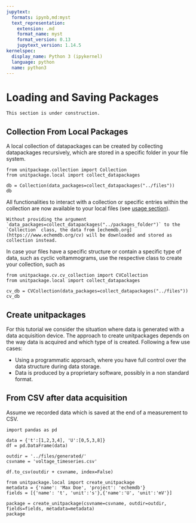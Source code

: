 ```yaml
---
jupytext:
  formats: ipynb,md:myst
  text_representation:
    extension: .md
    format_name: myst
    format_version: 0.13
    jupytext_version: 1.14.5
kernelspec:
  display_name: Python 3 (ipykernel)
  language: python
  name: python3
---
```


# Loading and Saving Packages

```{note}
This section is under construction.
```

## Collection From Local Packages

A local collection of datapackages can be created by collecting datapackages recursively, which are stored in a specific folder in your file system.

```{code-cell} ipython3
from unitpackage.collection import Collection
from unitpackage.local import collect_datapackages

db = Collection(data_packages=collect_datapackages("../files"))
db
```

All functionalities to interact with a collection or specific entries within the collection are now available to your local files (see [usage section](unitpackage_usage.md)).

```{note}
Without providing the argument `data_packages=collect_datapackages("../packages_folder")` to the `Collection` class, the data from [echemdb.org](https:///www.echemdb.org/cv) will be downloaded and stored as collection instead.
```

In case your files have a specific structure or contain a specific type of data, such as cyclic voltammograms, use the respective class to create your collection, such as

```{code-cell} ipython3
from unitpackage.cv.cv_collection import CVCollection
from unitpackage.local import collect_datapackages

cv_db = CVCollection(data_packages=collect_datapackages("../files"))
cv_db
```

## Create unitpackages

For this tutorial we consider the situation where data is generated with a data acquisition device.
The approach to create unitpackages depends on the way data is acquired and which type of is created. Following a few use cases:

* Using a programmatic approach, where you have full control over the data structure during data storage.
* Data is produced by a proprietary software, possibly in a non standard format.

## From CSV after data acquisition

Assume we recorded data which is saved at the end of a measurement to CSV.

```{code-cell} ipython3
import pandas as pd

data = {'t':[1,2,3,4], 'U':[0,5,3,8]}
df = pd.DataFrame(data)
```

```{code-cell} ipython3
outdir = '../files/generated/'
csvname = 'voltage_timeseries.csv'

df.to_csv(outdir + csvname, index=False)
```

```{code-cell} ipython3
from unitpackage.local import create_unitpackage
metadata = {'name': 'Max Doe', 'project': 'echemdb'}
fields = [{'name': 't', 'unit':'s'},{'name':'U', 'unit':'mV'}]

package = create_unitpackage(csvname=csvname, outdir=outdir, fields=fields, metadata=metadata)
package
```

```{code-cell} ipython3

```
